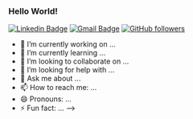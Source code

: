 ### Hello World! 

[![Linkedin Badge](https://img.shields.io/badge/-LinkedIn-blue?style=flat-square&logo=Linkedin&logoColor=white&link=https://www.linkedin.com/in/leonardo-manzini/)](https://www.linkedin.com/in/leonardo-manzini/)
[![Gmail Badge](https://img.shields.io/badge/-Gmail-c14438?style=flat-square&logo=Gmail&logoColor=white&link=mailto:leoh.manzini@gmail.com)](mailto:leoh.manzini@gmail.com/)
[![GitHub followers](https://img.shields.io/github/followers/LeoManzini.svg?style=social&label=Follow&maxAge=2592000)](https://github.com/LeoManzini?tab=followers)

- 🔭 I’m currently working on ...
- 🌱 I’m currently learning ...
- 👯 I’m looking to collaborate on ...
- 🤔 I’m looking for help with ...
- 💬 Ask me about ...
- 📫 How to reach me: ...
- 😄 Pronouns: ...
- ⚡ Fun fact: ...
-->
